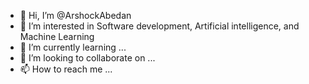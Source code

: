 - 👋 Hi, I’m @ArshockAbedan
- 👀 I’m interested in Software development, Artificial intelligence, and Machine Learning
- 🌱 I’m currently learning ...
- 💞️ I’m looking to collaborate on ...
- 📫 How to reach me ...

<!---
ArshockAbedan/ArshockAbedan is a ✨ special ✨ repository because its `README.md` (this file) appears on your GitHub profile.
You can click the Preview link to take a look at your changes.
--->
